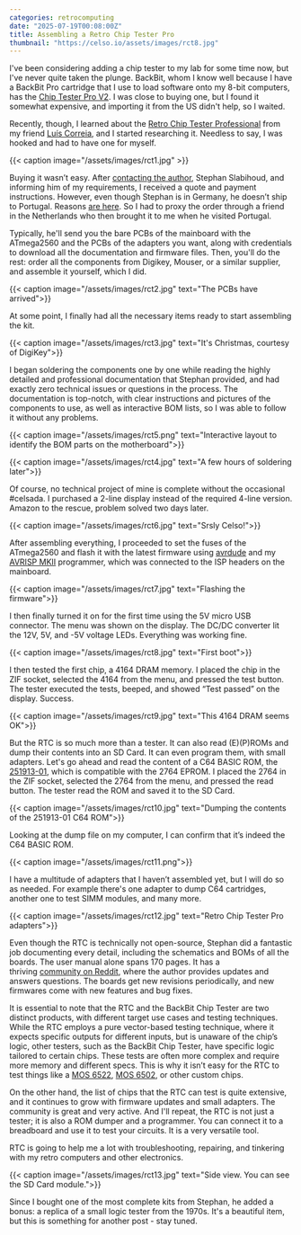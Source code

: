 ```yaml
---
categories: retrocomputing
date: "2025-07-19T00:08:00Z"
title: Assembling a Retro Chip Tester Pro
thumbnail: "https://celso.io/assets/images/rct8.jpg"
---
```


I've been considering adding a chip tester to my lab for some time now, but I've never quite taken the plunge. BackBit, whom I know well because I have a BackBit Pro cartridge that I use to load software onto my 8-bit computers, has the [Chip Tester Pro V2](https://store.backbit.io/product/chip-tester/). I was close to buying one, but I found it somewhat expensive, and importing it from the US didn't help, so I waited.

Recently, though, I learned about the [Retro Chip Tester Professional](https://8bit-museum.de/hardware-projekte-chip-tester-english/) from my friend [Luís Correia](https://luiscorreia.pt/), and I started researching it. Needless to say, I was hooked and had to have one for myself.

{{< caption image="/assets/images/rct1.jpg" >}}

Buying it wasn’t easy. After [contacting the author](https://8bit-museum.de/buy/), Stephan Slabihoud, and informing him of my requirements, I received a quote and payment instructions. However, even though Stephan is in Germany, he doesn’t ship to Portugal. Reasons [are here](https://8bit-museum.de/buy/shipping-within-the-eu/). So I had to proxy the order through a friend in the Netherlands who then brought it to me when he visited Portugal.

Typically, he'll send you the bare PCBs of the mainboard with the ATmega2560 and the PCBs of the adapters you want, along with credentials to download all the documentation and firmware files. Then, you'll do the rest: order all the components from Digikey, Mouser, or a similar supplier, and assemble it yourself, which I did.

{{< caption image="/assets/images/rct2.jpg" text="The PCBs have arrived">}}

At some point, I finally had all the necessary items ready to start assembling the kit.

{{< caption image="/assets/images/rct3.jpg" text="It's Christmas, courtesy of DigiKey">}}

I began soldering the components one by one while reading the highly detailed and professional documentation that Stephan provided, and had exactly zero technical issues or questions in the process. The documentation is top-notch, with clear instructions and pictures of the components to use, as well as interactive BOM lists, so I was able to follow it without any problems.

{{< caption image="/assets/images/rct5.png" text="Interactive layout to identify the BOM parts on the motherboard">}}

{{< caption image="/assets/images/rct4.jpg" text="A few hours of soldering later">}}

Of course, no technical project of mine is complete without the occasional #celsada. I purchased a 2-line display instead of the required 4-line version. Amazon to the rescue, problem solved two days later.

{{< caption image="/assets/images/rct6.jpg" text="Srsly Celso!">}}

After assembling everything, I proceeded to set the fuses of the ATmega2560 and flash it with the latest firmware using [avrdude](https://github.com/avrdudes/avrdude) and my [AVRISP MKII](https://www.microchip.com/en-us/development-tool/atavrisp2) programmer, which was connected to the ISP headers on the mainboard.

{{< caption image="/assets/images/rct7.jpg" text="Flashing the firmware">}}

I then finally turned it on for the first time using the 5V micro USB connector. The menu was shown on the display. The DC/DC converter lit the 12V, 5V, and -5V voltage LEDs. Everything was working fine.

{{< caption image="/assets/images/rct8.jpg" text="First boot">}}

I then tested the first chip, a 4164 DRAM memory. I placed the chip in the ZIF socket, selected the 4164 from the menu, and pressed the test button. The tester executed the tests, beeped, and showed “Test passed” on the display. Success.

{{< caption image="/assets/images/rct9.jpg" text="This 4164 DRAM seems OK">}}

But the RTC is so much more than a tester. It can also read (E)(P)ROMs and dump their contents into an SD Card. It can even program them, with small adapters. Let's go ahead and read the content of a C64 BASIC ROM, the [251913-01](https://ist.uwaterloo.ca/~schepers/roms.html), which is compatible with the 2764 EPROM. I placed the 2764 in the ZIF socket, selected the 2764 from the menu, and pressed the read button. The tester read the ROM and saved it to the SD Card.

{{< caption image="/assets/images/rct10.jpg" text="Dumping the contents of the 251913-01 C64 ROM">}}

Looking at the dump file on my computer, I can confirm that it’s indeed the C64 BASIC ROM.

{{< caption image="/assets/images/rct11.png">}}

I have a multitude of adapters that I haven’t assembled yet, but I will do so as needed. For example there's one adapter to dump C64 cartridges, another one to test SIMM modules, and many more.

{{< caption image="/assets/images/rct12.jpg" text="Retro Chip Tester Pro adapters">}}

Even though the RTC is technically not open-source, Stephan did a fantastic job documenting every detail, including the schematics and BOMs of all the boards. The user manual alone spans 170 pages. It has a thriving [community on Reddit](https://www.reddit.com/r/RetroChipTester/), where the author provides updates and answers questions. The boards get new revisions periodically, and new firmwares come with new features and bug fixes.

It is essential to note that the RTC and the BackBit Chip Tester are two distinct products, with different target use cases and testing techniques. While the RTC employs a pure vector-based testing technique, where it expects specific outputs for different inputs, but is unaware of the chip’s logic, other testers, such as the BackBit Chip Tester, have specific logic tailored to certain chips. These tests are often more complex and require more memory and different specs. This is why it isn’t easy for the RTC to test things like a [MOS 6522](https://www.reddit.com/r/RetroChipTester/comments/194y23v/mos_6522_etc_testing/), [MOS 6502](https://www.reddit.com/r/RetroChipTester/comments/zglp3i/6502_module/), or other custom chips.

On the other hand, the list of chips that the RTC can test is quite extensive, and it continues to grow with firmware updates and small adapters. The community is great and very active. And I'll repeat, the RTC is not just a tester; it is also a ROM dumper and a programmer. You can connect it to a breadboard and use it to test your circuits. It is a very versatile tool.

RTC is going to help me a lot with troubleshooting, repairing, and tinkering with my retro computers and other electronics.

{{< caption image="/assets/images/rct13.jpg" text="Side view. You can see the SD Card module.">}}

Since I bought one of the most complete kits from Stephan, he added a bonus: a replica of a small logic tester from the 1970s. It's a beautiful item, but this is something for another post - stay tuned.
